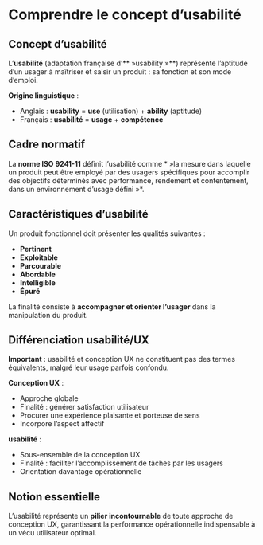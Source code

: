 
# Comprendre le concept d’usabilité

## Concept d’usabilité

L’**usabilité** (adaptation française d’** »usability »**) représente l’aptitude d’un usager à maîtriser et saisir un produit : sa fonction et son mode d’emploi.

**Origine linguistique** :
* Anglais : **usability** = **use** (utilisation) + **ability** (aptitude)
* Français : **usabilité** = **usage** + **compétence**

## Cadre normatif

La **norme ISO 9241-11** définit l’usabilité comme * »la mesure dans laquelle un produit peut être employé par des usagers spécifiques pour accomplir des objectifs déterminés avec performance, rendement et contentement, dans un environnement d’usage défini »*.

## Caractéristiques d’usabilité

Un produit fonctionnel doit présenter les qualités suivantes :
* **Pertinent**
* **Exploitable**
* **Parcourable**
* **Abordable**
* **Intelligible**
* **Épuré**

La finalité consiste à **accompagner et orienter l’usager** dans la manipulation du produit.

## Différenciation usabilité/UX

**Important** : usabilité et conception UX ne constituent pas des termes équivalents, malgré leur usage parfois confondu.

**Conception UX** :
* Approche globale
* Finalité : générer satisfaction utilisateur
* Procurer une expérience plaisante et porteuse de sens
* Incorpore l’aspect affectif

**usabilité** :
* Sous-ensemble de la conception UX
* Finalité : faciliter l’accomplissement de tâches par les usagers
* Orientation davantage opérationnelle

## Notion essentielle

L’usabilité représente un **pilier incontournable** de toute approche de conception UX, garantissant la performance opérationnelle indispensable à un vécu utilisateur optimal.